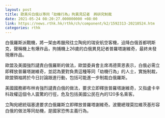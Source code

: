 ```yaml
---
layout: post
title: 歐美斥白俄以等同「劫機行為」拘異見記者　將研究制裁
date: 2021-05-24 08:20:27.000000000 +08:00
link: https://news.rthk.hk/rthk/ch/component/k2/1592313-20210524.htm
categories: rthk
---
```


白俄羅斯派戰機，將一架由希臘飛往立陶宛的瑞安航空客機，迫降白俄首都明斯克，聲稱機上有爆炸品，拘捕機上26歲的白俄異見記者普羅塔謝維奇，最終未發現爆炸品。

歐盟及美國強烈譴責白俄羅斯的做法，歐盟委員會主席馮德萊恩表示，白俄必需立即釋放普羅塔謝維奇，並認為要對負責這種等同「劫機行為」的人士，實施制裁，歐盟領袖將於今日討論跟進行動，包括可能進一步制裁白俄羅斯。

美國國務卿布林肯強烈譴責白俄的做法，要求立即釋放普羅塔謝維奇，又指盧卡辛科政權這個令人震驚的行徑，危及包括美國公民在內的120多名乘客。

立陶宛總統瑙塞達要求白俄羅斯立即釋放普羅塔謝維奇。波蘭總理莫拉維茨基形容白俄的做法等同劫機，是國家恐怖主義行為。

